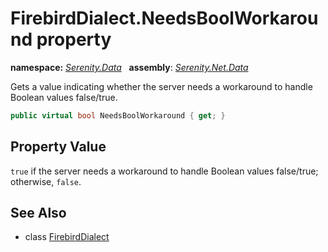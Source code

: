 # FirebirdDialect.NeedsBoolWorkaround property
**namespace:** *[Serenity.Data](../../README.md#serenity.data-namespace)*   **assembly**: *[Serenity.Net.Data](../../README.md)*

Gets a value indicating whether the server needs a workaround to handle Boolean values false/true.

```csharp
public virtual bool NeedsBoolWorkaround { get; }
```

## Property Value

`true` if the server needs a workaround to handle Boolean values false/true; otherwise, `false`.

## See Also

* class [FirebirdDialect](../FirebirdDialect.md)